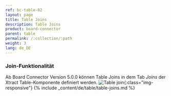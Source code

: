 ```yaml
---
ref: bc-table-02
layout: page
title: Table Joins
description: Table Joins
product: board-connector
parent: table
permalink: /:collection/:path
weight: 3
lang: de_DE
---
```

### Join-Funktionalität
Ab Board Connector Version 5.0.0 können Table Joins in dem Tab *Joins* der Xtract Table-Komponente definiert werden.
![Table join ](/img/content/table-join-tab.png){:class="img-responsive"}
{% include _content/de/table/table-joins.md  %}


 
 
  
